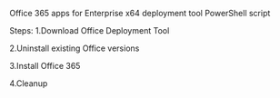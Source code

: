 Office 365 apps for Enterprise x64 deployment tool PowerShell script

Steps:
1.Download Office Deployment Tool

2.Uninstall existing Office versions

3.Install Office 365

4.Cleanup
